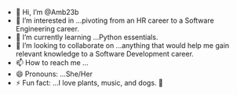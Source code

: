 - 👋 Hi, I’m @Amb23b
- 👀 I’m interested in ...pivoting from an HR career to a Software Engineering career.
- 🌱 I’m currently learning ...Python essentials.
- 💞️ I’m looking to collaborate on ...anything that would help me gain relevant knowledge to a Software Development career.
- 📫 How to reach me ...
- 😄 Pronouns: ...She/Her
- ⚡ Fun fact: ...I love plants, music, and dogs. 🐶

<!---
Amb23b/Amb23b is a ✨ special ✨ repository because its `README.md` (this file) appears on your GitHub profile.
You can click the Preview link to take a look at your changes.
--->
